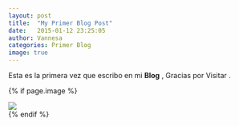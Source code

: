 ```yaml
---
layout: post
title:  "My Primer Blog Post"
date:   2015-01-12 23:25:05
author: Vannesa
categories: Primer Blog
image: true
---
```




Esta es la primera vez que escribo en mi **Blog** , Gracias por Visitar .

{% if page.image %}
<div class="post-img">
<img class="img-responsive img-post" src=" {{site.baseurl}}/img/tiger.jpeg "/>
</div>
{% endif %}
